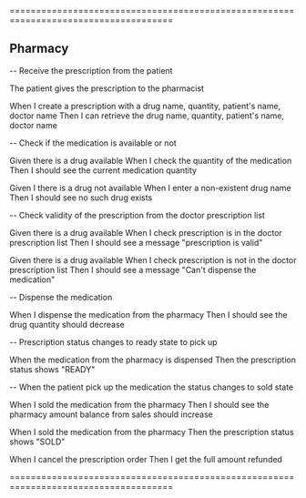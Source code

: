 =====================================================================================

Pharmacy
-------

-- Receive the prescription from the patient

The patient gives the prescription to the pharmacist

When I create a prescription with a drug name, quantity, patient's name, doctor name 
Then I can retrieve the drug name, quantity, patient's name, doctor name


-- Check if the medication is available or not

Given there is a drug available
When I check the quantity of the medication
Then I should see the current medication quantity

Given I there is a drug not available
When I enter a non-existent drug name
Then I should see no such drug exists

-- Check validity of the prescription from the doctor prescription list

Given there is a drug available
When I check prescription is in the doctor prescription list
Then I should see a message "prescription is valid" 

Given there is a drug available
When I check prescription is not in the doctor prescription list
Then I should see a message "Can't dispense the medication" 

-- Dispense the medication

When I dispense the medication from the pharmacy
Then I should see the drug quantity should decrease

-- Prescription status changes to ready state to pick up

When the medication from the pharmacy is dispensed
Then the prescription status shows "READY"

-- When the patient pick up the medication the status changes to sold state

When I sold the medication from the pharmacy
Then I should see the pharmacy amount balance from sales should increase

When I sold the medication from the pharmacy
Then the prescription status shows "SOLD"

When I cancel the prescription order
Then I get the full amount refunded

=====================================================================================